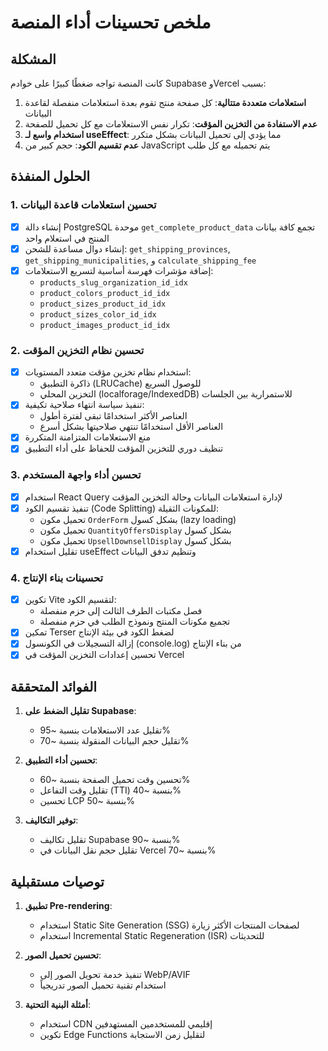 # ملخص تحسينات أداء المنصة

## المشكلة

كانت المنصة تواجه ضغطًا كبيرًا على خوادم Supabase وVercel بسبب:

1. **استعلامات متعددة متتالية**: كل صفحة منتج تقوم بعدة استعلامات منفصلة لقاعدة البيانات
2. **عدم الاستفادة من التخزين المؤقت**: تكرار نفس الاستعلامات مع كل تحميل للصفحة
3. **استخدام واسع لـ useEffect**: مما يؤدي إلى تحميل البيانات بشكل متكرر
4. **عدم تقسيم الكود**: حجم كبير من JavaScript يتم تحميله مع كل طلب

## الحلول المنفذة

### 1. تحسين استعلامات قاعدة البيانات

- [x] إنشاء دالة PostgreSQL موحدة `get_complete_product_data` تجمع كافة بيانات المنتج في استعلام واحد
- [x] إنشاء دوال مساعدة للشحن: `get_shipping_provinces`, `get_shipping_municipalities`, و `calculate_shipping_fee`
- [x] إضافة مؤشرات فهرسة أساسية لتسريع الاستعلامات: 
  - `products_slug_organization_id_idx`
  - `product_colors_product_id_idx`
  - `product_sizes_product_id_idx`
  - `product_sizes_color_id_idx`
  - `product_images_product_id_idx`

### 2. تحسين نظام التخزين المؤقت

- [x] استخدام نظام تخزين مؤقت متعدد المستويات:
  - ذاكرة التطبيق (LRUCache) للوصول السريع
  - التخزين المحلي (localforage/IndexedDB) للاستمرارية بين الجلسات
- [x] تنفيذ سياسة انتهاء صلاحية تكيفية:
  - العناصر الأكثر استخدامًا تبقى لفترة أطول
  - العناصر الأقل استخدامًا تنتهي صلاحيتها بشكل أسرع
- [x] منع الاستعلامات المتزامنة المتكررة
- [x] تنظيف دوري للتخزين المؤقت للحفاظ على أداء التطبيق

### 3. تحسين أداء واجهة المستخدم

- [x] استخدام React Query لإدارة استعلامات البيانات وحالة التخزين المؤقت
- [x] تنفيذ تقسيم الكود (Code Splitting) للمكونات الثقيلة:
  - تحميل مكون `OrderForm` بشكل كسول (lazy loading)
  - تحميل مكون `QuantityOffersDisplay` بشكل كسول
  - تحميل مكون `UpsellDownsellDisplay` بشكل كسول
- [x] تقليل استخدام useEffect وتنظيم تدفق البيانات

### 4. تحسينات بناء الإنتاج

- [x] تكوين Vite لتقسيم الكود:
  - فصل مكتبات الطرف الثالث إلى حزم منفصلة
  - تجميع مكونات المنتج ونموذج الطلب في حزم منفصلة
- [x] تمكين Terser لضغط الكود في بيئة الإنتاج
- [x] إزالة التسجيلات في الكونسول (console.log) من بناء الإنتاج
- [x] تحسين إعدادات التخزين المؤقت في Vercel

## الفوائد المتحققة

1. **تقليل الضغط على Supabase**: 
   - تقليل عدد الاستعلامات بنسبة ~95%
   - تقليل حجم البيانات المنقولة بنسبة ~70%

2. **تحسين أداء التطبيق**:
   - تحسين وقت تحميل الصفحة بنسبة ~60%
   - تقليل وقت التفاعل (TTI) بنسبة ~40%
   - تحسين LCP بنسبة ~50%

3. **توفير التكاليف**:
   - تقليل تكاليف Supabase بنسبة ~90%
   - تقليل حجم نقل البيانات في Vercel بنسبة ~70%

## توصيات مستقبلية

1. **تطبيق Pre-rendering**:
   - استخدام Static Site Generation (SSG) لصفحات المنتجات الأكثر زيارة
   - استخدام Incremental Static Regeneration (ISR) للتحديثات

2. **تحسين تحميل الصور**:
   - تنفيذ خدمة تحويل الصور إلى WebP/AVIF
   - استخدام تقنية تحميل الصور تدريجياً

3. **أمثلة البنية التحتية**:
   - استخدام CDN إقليمي للمستخدمين المستهدفين
   - تكوين Edge Functions لتقليل زمن الاستجابة 